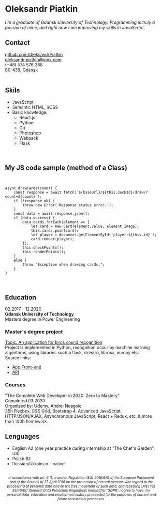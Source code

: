 # Oleksandr Piatkin
<em>I'm a graduate of Gdansk University of Technology. 
Programming is truly a passion of mine, and right now I am 
improving my skills in JavaScript.</em>
<br>

## Contact
[github.com/OleksandrPiatkin](github.com/OleksandrPiatkin)<br>
oleksandr.piatkin@gmx.com <br>
(+48) 574 576 388 <br>
80-438, Gdansk <br>
<br>

## Skils
- JavaScript
- Semantic HTML, SCSS
- Basic knowledge:
    - React.js
    - Python
    - Git
    - Photoshop
    - Webpack
    - Flask
<br>

## My JS code sample (method of a Class)
<br>

```
async drawCards(count) {
    const response = await fetch(`${baseUrl}/${this.deckId}/draw/?count=${count}`);
    if (!response.ok) {
        throw new Error('Response status error.');
    }
    const data = await response.json();
    if (data.success) {
        data.cards.forEach(element => {
            let card = new Card(element.value, element.image);
            this.cards.push(card);
            let player = document.getElementById(`player-${this.id}`);
            card.render(player);
        });
        this.checkPoints();
        this.renderPoints();
    } 
    else {
        throw "Exception when drawing cards.";
    }
}
``` 

<br>

## Education
02.2017 - 12.2020 <br>
**Gdansk University of Technology** <br>
Masters degree in Power Engineering <br>

### **Master's degree project**
<u>Topic: An application for birds sound recognition</u> <br>
Project is implemented  in Python, recognition  occur by machine learning algorithms, using libraries such a flask, sklearn, librosa, numpy etc. <br>
Source links: <br>
- [App Front-end](https://github.com/OleksandrPiatkin/Birder) <br>
- [API](https://github.com/OleksandrPiatkin/Birder-API)

### **Courses**
"The Complete Web Developer in 2020: Zero to Mastery" <br>
Completed 03.2020 <br>
Organized by: Udemy, Andrei Neagoie <br>
35h Flexbox, CSS Grid, Bootstrap 4, Advanced JavaScript, 
HTTP/JSON/AJAX, Asynchronous JavaScript, React + Redux, etc. 
& more than 100h homework. <br>
## Lenguages
- English A2 (one year practice during internship at "The Chef's Garden", US)
- Polish B2
- Russian/Ukrainian - native
<br>
<section style='font-size: 0.8em; text-align: center;'><i>In accordance with art. 6 (1) a and b. Regulation (EU) 2016/679 of the European Parliament and of the Council of 27 April 2016  on the protection of natural persons with regard to the processing of personal data and on the free movement of such data, and repealing  Directive 95/46/EC (General Data Protection Regulation) hereinafter ‘GDPR’. I agree to have: my personal data, education and employment history proceeded for the purposes of current and future recruitment processes.</i></section>


